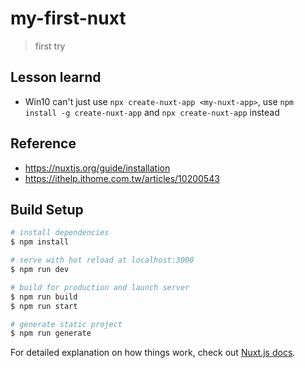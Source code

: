 # my-first-nuxt

> first try



## Lesson learnd
- Win10 can't just use `npx create-nuxt-app <my-nuxt-app>`, use `npm install -g create-nuxt-app` and `npx create-nuxt-app` instead



## Reference
- https://nuxtjs.org/guide/installation
- https://ithelp.ithome.com.tw/articles/10200543


## Build Setup

```bash
# install dependencies
$ npm install

# serve with hot reload at localhost:3000
$ npm run dev

# build for production and launch server
$ npm run build
$ npm run start

# generate static project
$ npm run generate
```

For detailed explanation on how things work, check out [Nuxt.js docs](https://nuxtjs.org).
